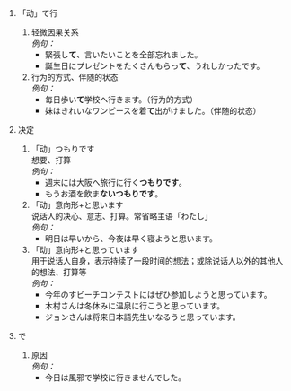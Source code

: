 1. 「动」て行
    1. 轻微因果关系  
    *例句：*
        - 緊張し**て**、言いたいことを全部忘れました。
        - 誕生日にプレゼントをたくさんもらっ**て**、うれしかったです。
    2. 行为的方式、伴随的状态  
    *例句：*
        - 毎日歩い**て**学校へ行きます。（行为的方式）
        - 妹はきれいなワンピースを着**て**出がけました。（伴随的状态）
    
2. 决定
    1. 「动」つもりです  
    想要、打算  
    *例句：*
        - 週末には大阪へ旅行に行く**つもりです**。
        - もうお酒を飲ま**ないつもりです**。
    2. 「动」意向形+と思います  
    说话人的决心、意志、打算。常省略主语「わたし」  
    *例句：*
        - 明日は早いから、今夜は早く寝ようと思います。
    3. 「动」意向形+と思っています  
    用于说话人自身，表示持续了一段时间的想法；或除说话人以外的其他人的想法、打算等  
    *例句：*
        - 今年のすビーチコンテストにはぜひ参加しようと思っています。
        - 木村さんは冬休みに温泉に行こうと思っています。
        - ジョンさんは将来日本語先生いなるうと思っています。
        
3. で
    1. 原因  
    *例句：*
        - 今日は風邪で学校に行きませんでした。
    

